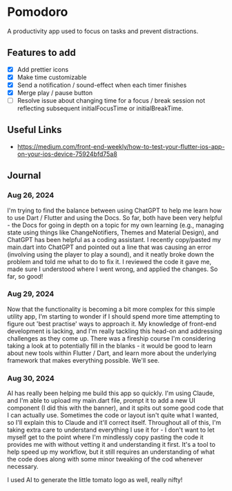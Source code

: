 # Pomodoro

A productivity app used to focus on tasks and prevent distractions. 

## Features to add

- [X] Add prettier icons
- [X] Make time customizable
- [X] Send a notification / sound-effect when each timer finishes
- [X] Merge play / pause button
- [ ] Resolve issue about changing time for a focus / break session not reflecting subsequent initialFocusTime or initialBreakTime.

## Useful Links
- https://medium.com/front-end-weekly/how-to-test-your-flutter-ios-app-on-your-ios-device-75924bfd75a8

## Journal 

### Aug 26, 2024

I'm trying to find the balance between using ChatGPT to help me learn how to use Dart / Flutter and using the Docs. So far, both have been very helpful - the Docs for going in depth on a topic for my own learning (e.g., managing state using things like ChangeNotifiers, Themes and Material Design), and ChatGPT has been helpful as a coding assistant. I recently copy/pasted my main.dart into ChatGPT and pointed out a line that was causing an error (involving using the player to play a sound), and it neatly broke down the problem and told me what to do to fix it. I reviewed the code it gave me, made sure I understood where I went wrong, and applied the changes. So far, so good!

### Aug 29, 2024

Now that the functionality is becoming a bit more complex for this simple utility app, I'm starting to wonder if I should spend more time attempting to figure out 'best practise' ways to approach it. My knowledge of front-end development is lacking, and I'm really tackling this head-on and addressing challenges as they come up. There was a fireship course I'm considering taking a look at to potentially fill in the blanks - it would be good to learn about new tools within Flutter / Dart, and learn more about the underlying framework that makes everything possible. We'll see. 

### Aug 30, 2024

AI has really been helping me build this app so quickly. I'm using Claude, and I'm able to upload my main.dart file, prompt it to add a new UI component (I did this with the banner), and it spits out some good code that I can actually use. Sometimes the code or layout isn't quite what I wanted, so I'll explain this to Claude and it'll correct itself. Throughout all of this, I'm taking extra care to understand everything I use it for - I don't want to let myself get to the point where I'm mindlessly copy pasting the code it provides me with without vetting it and understanding it first. It's a tool to help speed up my workflow, but it still requires an understanding of what the code does along with some minor tweaking of the cod whenever necessary.

I used AI to generate the little tomato logo as well, really nifty!